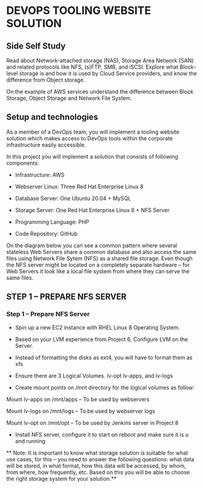 # DEVOPS TOOLING WEBSITE SOLUTION

## Side Self Study

Read about Network-attached storage (NAS), Storage Area Network (SAN) and related protocols like NFS, (s)FTP, SMB, and iSCSI. Explore what Block-level storage is and how it is used by Cloud Service providers, and know the difference from Object storage.

On the example of AWS services understand the difference between Block Storage, Object Storage and Network File System.


## Setup and technologies

As a member of a DevOps team, you will implement a tooling website solution which makes access to DevOps tools within the corporate infrastructure easily accessible.

In this project you will implement a solution that consists of following components:

 - Infrastructure: AWS

- Webserver Linux: Three Red Hat Enterprise Linux 8

- Database Server: One Ubuntu 20.04 + MySQL

- Storage Server: One Red Hat Enterprise Linux 8 + NFS Server

- Programming Language: PHP

- Code Repository: GitHub

On the diagram below you can see a common pattern where several stateless Web Servers share a common database and also access the same files using Network File Sytem (NFS) as a shared file storage. Even though the NFS server might be located on a completely separate hardware – for Web Servers it look like a local file system from where they can serve the same files.

## STEP 1 – PREPARE NFS SERVER

### Step 1 – Prepare NFS Server

- Spin up a new EC2 instance with RHEL Linux 8 Operating System.

- Based on your LVM experience from Project 6, Configure LVM on the Server.

- Instead of formatting the disks as ext4, you will have to format them as xfs

- Ensure there are 3 Logical Volumes. lv-opt lv-apps, and lv-logs

- Create mount points on /mnt directory for the logical volumes as follow:

Mount lv-apps on /mnt/apps – To be used by webservers

Mount lv-logs on /mnt/logs – To be used by webserver logs

Mount lv-opt on /mnt/opt – To be used by Jenkins server in Project 8

- Install NFS server, configure it to start on reboot and make sure it is u and running

** Note: It is important to know what storage solution is suitable for what use cases, for this – you need to answer the following questions: what data will be stored, in what format, how this data will be accessed, by whom, from where, how frequently, etc. Based on this you will be able to choose the right storage system for your solution.**




